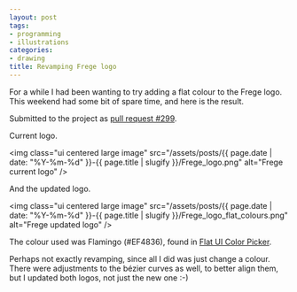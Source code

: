 ```yaml
---
layout: post
tags:
- programming
- illustrations
categories:
- drawing
title: Revamping Frege logo
---
```


For a while I had been wanting to try adding a flat colour to the Frege
logo. This weekend had some bit of spare time, and here is the result.

Submitted to the project as [pull request #299](https://github.com/Frege/frege/pull/299/files).

Current logo.

<img class="ui centered large image" src="/assets/posts/{{ page.date | date: "%Y-%m-%d" }}-{{ page.title | slugify }}/Frege_logo.png" alt="Frege current logo" />

And the updated logo.

<img class="ui centered large image" src="/assets/posts/{{ page.date | date: "%Y-%m-%d" }}-{{ page.title | slugify }}/Frege_logo_flat_colours.png" alt="Frege updated logo" />

The colour used was Flamingo (#EF4836), found in [Flat UI Color Picker](http://www.flatuicolorpicker.com/).

Perhaps not exactly revamping, since all I did was just change a colour. There were
adjustments to the b&eacute;zier curves as well, to better align them, but I updated both
logos, not just the new one :-)
